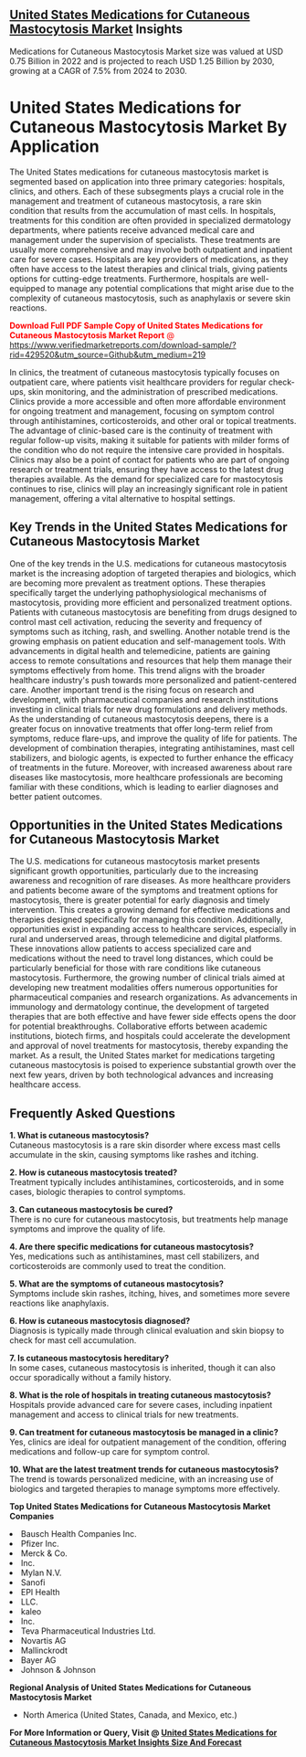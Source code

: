 <h2><a href="https://www.verifiedmarketreports.com/download-sample/?rid=429520&amp;utm_source=Github&amp;utm_medium=219" target="_blank">United States Medications for Cutaneous Mastocytosis Market</a> Insights</h2><p>Medications for Cutaneous Mastocytosis Market size was valued at USD 0.75 Billion in 2022 and is projected to reach USD 1.25 Billion by 2030, growing at a CAGR of 7.5% from 2024 to 2030.</p><p> <h1>United States Medications for Cutaneous Mastocytosis Market By Application</h1> <p>The United States medications for cutaneous mastocytosis market is segmented based on application into three primary categories: hospitals, clinics, and others. Each of these subsegments plays a crucial role in the management and treatment of cutaneous mastocytosis, a rare skin condition that results from the accumulation of mast cells. In hospitals, treatments for this condition are often provided in specialized dermatology departments, where patients receive advanced medical care and management under the supervision of specialists. These treatments are usually more comprehensive and may involve both outpatient and inpatient care for severe cases. Hospitals are key providers of medications, as they often have access to the latest therapies and clinical trials, giving patients options for cutting-edge treatments. Furthermore, hospitals are well-equipped to manage any potential complications that might arise due to the complexity of cutaneous mastocytosis, such as anaphylaxis or severe skin reactions. <p><span class=""><span style="color: #ff0000;"><strong>Download Full PDF Sample Copy of United States Medications for Cutaneous Mastocytosis Market Report</strong> @ </span><a href="https://www.verifiedmarketreports.com/download-sample/?rid=429520&amp;utm_source=Github&amp;utm_medium=219" target="_blank">https://www.verifiedmarketreports.com/download-sample/?rid=429520&amp;utm_source=Github&amp;utm_medium=219</a></span></p></p> <p>In clinics, the treatment of cutaneous mastocytosis typically focuses on outpatient care, where patients visit healthcare providers for regular check-ups, skin monitoring, and the administration of prescribed medications. Clinics provide a more accessible and often more affordable environment for ongoing treatment and management, focusing on symptom control through antihistamines, corticosteroids, and other oral or topical treatments. The advantage of clinic-based care is the continuity of treatment with regular follow-up visits, making it suitable for patients with milder forms of the condition who do not require the intensive care provided in hospitals. Clinics may also be a point of contact for patients who are part of ongoing research or treatment trials, ensuring they have access to the latest drug therapies available. As the demand for specialized care for mastocytosis continues to rise, clinics will play an increasingly significant role in patient management, offering a vital alternative to hospital settings. <h2>Key Trends in the United States Medications for Cutaneous Mastocytosis Market</h2> <p>One of the key trends in the U.S. medications for cutaneous mastocytosis market is the increasing adoption of targeted therapies and biologics, which are becoming more prevalent as treatment options. These therapies specifically target the underlying pathophysiological mechanisms of mastocytosis, providing more efficient and personalized treatment options. Patients with cutaneous mastocytosis are benefiting from drugs designed to control mast cell activation, reducing the severity and frequency of symptoms such as itching, rash, and swelling. Another notable trend is the growing emphasis on patient education and self-management tools. With advancements in digital health and telemedicine, patients are gaining access to remote consultations and resources that help them manage their symptoms effectively from home. This trend aligns with the broader healthcare industry's push towards more personalized and patient-centered care. Another important trend is the rising focus on research and development, with pharmaceutical companies and research institutions investing in clinical trials for new drug formulations and delivery methods. As the understanding of cutaneous mastocytosis deepens, there is a greater focus on innovative treatments that offer long-term relief from symptoms, reduce flare-ups, and improve the quality of life for patients. The development of combination therapies, integrating antihistamines, mast cell stabilizers, and biologic agents, is expected to further enhance the efficacy of treatments in the future. Moreover, with increased awareness about rare diseases like mastocytosis, more healthcare professionals are becoming familiar with these conditions, which is leading to earlier diagnoses and better patient outcomes. <h2>Opportunities in the United States Medications for Cutaneous Mastocytosis Market</h2> <p>The U.S. medications for cutaneous mastocytosis market presents significant growth opportunities, particularly due to the increasing awareness and recognition of rare diseases. As more healthcare providers and patients become aware of the symptoms and treatment options for mastocytosis, there is greater potential for early diagnosis and timely intervention. This creates a growing demand for effective medications and therapies designed specifically for managing this condition. Additionally, opportunities exist in expanding access to healthcare services, especially in rural and underserved areas, through telemedicine and digital platforms. These innovations allow patients to access specialized care and medications without the need to travel long distances, which could be particularly beneficial for those with rare conditions like cutaneous mastocytosis. Furthermore, the growing number of clinical trials aimed at developing new treatment modalities offers numerous opportunities for pharmaceutical companies and research organizations. As advancements in immunology and dermatology continue, the development of targeted therapies that are both effective and have fewer side effects opens the door for potential breakthroughs. Collaborative efforts between academic institutions, biotech firms, and hospitals could accelerate the development and approval of novel treatments for mastocytosis, thereby expanding the market. As a result, the United States market for medications targeting cutaneous mastocytosis is poised to experience substantial growth over the next few years, driven by both technological advances and increasing healthcare access. <h2>Frequently Asked Questions</h2> <p><strong>1. What is cutaneous mastocytosis?</strong><br>Cutaneous mastocytosis is a rare skin disorder where excess mast cells accumulate in the skin, causing symptoms like rashes and itching.</p> <p><strong>2. How is cutaneous mastocytosis treated?</strong><br>Treatment typically includes antihistamines, corticosteroids, and in some cases, biologic therapies to control symptoms.</p> <p><strong>3. Can cutaneous mastocytosis be cured?</strong><br>There is no cure for cutaneous mastocytosis, but treatments help manage symptoms and improve the quality of life.</p> <p><strong>4. Are there specific medications for cutaneous mastocytosis?</strong><br>Yes, medications such as antihistamines, mast cell stabilizers, and corticosteroids are commonly used to treat the condition.</p> <p><strong>5. What are the symptoms of cutaneous mastocytosis?</strong><br>Symptoms include skin rashes, itching, hives, and sometimes more severe reactions like anaphylaxis.</p> <p><strong>6. How is cutaneous mastocytosis diagnosed?</strong><br>Diagnosis is typically made through clinical evaluation and skin biopsy to check for mast cell accumulation.</p> <p><strong>7. Is cutaneous mastocytosis hereditary?</strong><br>In some cases, cutaneous mastocytosis is inherited, though it can also occur sporadically without a family history.</p> <p><strong>8. What is the role of hospitals in treating cutaneous mastocytosis?</strong><br>Hospitals provide advanced care for severe cases, including inpatient management and access to clinical trials for new treatments.</p> <p><strong>9. Can treatment for cutaneous mastocytosis be managed in a clinic?</strong><br>Yes, clinics are ideal for outpatient management of the condition, offering medications and follow-up care for symptom control.</p> <p><strong>10. What are the latest treatment trends for cutaneous mastocytosis?</strong><br>The trend is towards personalized medicine, with an increasing use of biologics and targeted therapies to manage symptoms more effectively.</p> </p><p><strong>Top United States Medications for Cutaneous Mastocytosis Market Companies</strong></p><div data-test-id=""><p><li>Bausch Health Companies Inc.</li><li> Pfizer Inc.</li><li> Merck & Co.</li><li> Inc.</li><li> Mylan N.V.</li><li> Sanofi</li><li> EPI Health</li><li> LLC.</li><li> kaleo</li><li> Inc.</li><li> Teva Pharmaceutical Industries Ltd.</li><li> Novartis AG</li><li> Mallinckrodt</li><li> Bayer AG</li><li> Johnson & Johnson</li></p><div><strong>Regional Analysis of&nbsp;United States Medications for Cutaneous Mastocytosis Market</strong></div><ul><li dir="ltr"><p dir="ltr">North America&nbsp;(United States, Canada, and Mexico, etc.)</p></li></ul><p><strong>For More Information or Query, Visit @&nbsp;</strong><strong><a href="https://www.verifiedmarketreports.com/product/medications-for-cutaneous-mastocytosis-market/?utm_source=Github&amp;utm_medium=219" target="_blank">United States Medications for Cutaneous Mastocytosis Market Insights Size And Forecast</a></strong></p></div>
